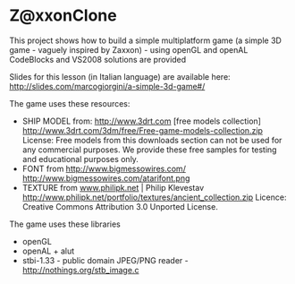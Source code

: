 Z@xxonClone
====
This project shows how to build a simple multiplatform game (a simple 3D game - vaguely inspired by Zaxxon) - using openGL and openAL
CodeBlocks and VS2008 solutions are provided

Slides for this lesson (in Italian language) are available here: http://slides.com/marcogiorgini/a-simple-3d-game#/


The game uses these resources:
- SHIP MODEL from: http://www.3drt.com [free models collection]
http://www.3drt.com/3dm/free/Free-game-models-collection.zip
License:
Free models from this downloads section can not be used for any commercial purposes.
We provide these free samples for testing and educational purposes only.
- FONT from http://www.bigmessowires.com/
http://www.bigmessowires.com/atarifont.png
- TEXTURE from www.philipk.net | Philip Klevestav
http://www.philipk.net/portfolio/textures/ancient_collection.zip
Licence: Creative Commons Attribution 3.0 Unported License.


The game uses these libraries
- openGL
- openAL + alut
- stbi-1.33 - public domain JPEG/PNG reader - http://nothings.org/stb_image.c

